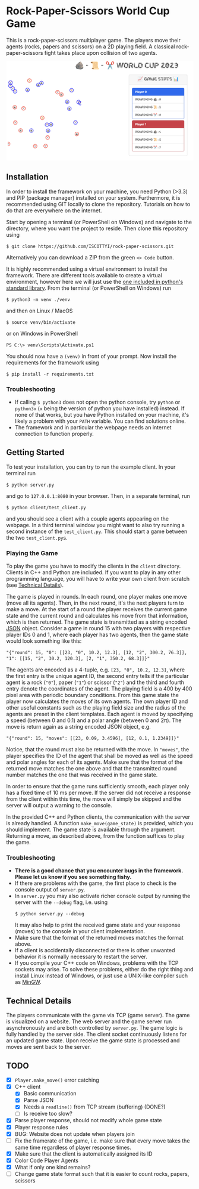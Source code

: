# Rock-Paper-Scissors World Cup Game
This is a rock-paper-scissors multiplayer game. The players move their agents (rocks,
papers and scissors) on a 2D playing field. A classical rock-paper-scissors fight
takes place upon collision of two agents.

![Image](screenshot.png)

## Installation
In order to install the framework on your machine, you need Python (>3.3) and PIP
(package manager) installed on your system. Furthermore, it is recommended using
GIT locally to clone the repository. Tutorials on how to do that are everywhere
on the internet.

Start by opening a terminal (or PowerShell on Windows) and navigate to the directory,
where you want the project to reside. Then clone this repository using
```
$ git clone https://github.com/ISCOTTYI/rock-paper-scissors.git
```
Alternatively you can download a ZIP from the green `<> Code` button.

It is highly recommended using a virtual environment to install
the framework. There are different tools available to create a virtual environment,
however here we will just use the [one included in python's standard library](https://docs.python.org/3/library/venv.html).
From the terminal (or PowerShell on Windows) run
```
$ python3 -m venv ./venv
```
and then on Linux / MacOS
```
$ source venv/bin/activate
```
or on Windows in PowerShell
```
PS C:\> venv\Scripts\Activate.ps1
```
You should now have a `(venv)` in front of your prompt. Now install the
requirements for the framework using
```
$ pip install -r requirements.txt
```

### Troubleshooting
* If calling
  ```$ python3```
  does not open the python console, try `python` or `python3x` (`x` being the version
  of python you have installed) instead. If none of that works, but you have Python
  installed on your machine, it's likely a problem with your `PATH` variable. You
  can find solutions online.
* The framework and in particular the webpage needs an internet connection to function
  properly.

## Getting Started
To test your installation, you can try to run the example client. In your terminal run
```
$ python server.py
```
and go to `127.0.0.1:8080` in your browser. Then, in a separate terminal, run
```
$ python client/test_client.py
```
and you should see a client with a couple agents appearing on the webpage. In a third
terminal window you might want to also try running a second instance of the `test_client.py`.
This should start a game between the two `test_client.py`s.
### Playing the Game
To play the game you have to modify the clients in the `client` directory.
Clients in C++ and Python are included. If you want to play in any other programming
language, you will have to write your own client from scratch (see [Technical Details](#technical-details)).

The game is played in rounds. In each round, one player makes one move (move all its
agents). Then, in the next round, it's the next players turn to make a move. At the
start of a round the player receives the current game state and the current round
and calculates his move from that information, which is then returned.
The game state is transmitted as a string encoded [JSON](https://www.w3schools.com/whatis/whatis_json.asp) object.
Consider a game in round 15 with two players with respective player IDs 0 and 1, where each player
has two agents, then the game state would look something like this:
```
"{"round": 15, "0": [[23, "0", 10.2, 12.3], [12, "2", 300.2, 76.3]], "1": [[15, "2", 30.2, 120.3], [2, "1", 350.2, 68.3]]}"
```
The agents are encoded as a 4-tuple, e.g. `[23, "0", 10.2, 12.3]`, where the
first entry is the unique agent ID, the second entry tells if the particular
agent is a rock (`"0"`), paper (`"1"`) or scissor (`"2"`) and the third and
fourth entry denote the coordinates of the agent. The playing field is a 400 by
400 pixel area with periodic boundary conditions. From this game state the
player now calculates the moves of its own agents. The own player ID and other
useful constants such as the playing field size and the radius of the agents are
preset in the client templates. Each agent is moved by specifying a speed
(between 0 and 0.1) and a polar angle (between 0 and 2π). The move is return
again as a string encoded JSON object, e.g.
```
"{"round": 15, "moves": [[23, 0.09, 3.4596], [12, 0.1, 1.2349]]}"
```
Notice, that the round must also be returned with the move. In `"moves"`, the
player specifies the ID of the agent that shall be moved as well as the speed
and polar angles for each of its agents. Make sure that the format of the
returned move matches the one above and that the transmitted round number
matches the one that was received in the game state.

In order to ensure that the game runs sufficiently smooth, each player only has
a fixed time of 10 ms per move. If the server did not receive a response from the
client within this time, the move will simply be skipped and the server will output
a warning to the console.

In the provided C++ and Python clients, the communication with the server is already
handled. A function `make_move(game_state)` is provided, which you should implement.
The game state is available through the argument. Returning a move, as described above,
from the function suffices to play the game.

### Troubleshooting
* **There is a good chance that you encounter bugs in the framework. Please let us know
  if you see something fishy.**
* If there are problems with the game, the first place to check is the console output of
  `server.py`.
* In `server.py` you may also activate richer console output by running the server
  with the `--debug` flag, i.e. using
  ```
  $ python server.py --debug
  ```
  It may also help to print the received
  game state and your response (moves) to the console in your client implementation.
* Make sure that the format of the returned moves matches the format above.
* If a client is accidentally disconnected or there is other unwanted behavior it
  is normally necessary to restart the server.
* If you compile your C++ code on Windows, problems with the TCP sockets may arise.
  To solve these problems, either do the right thing and install Linux instead of Windows,
  or just use a UNIX-like compiler such as [MinGW](https://mingw.osdn.io/).

## Technical Details
The players communicate with the game via TCP (game server). The game is visualized
on a website. The web server and the game server run asynchronously and are both
controlled by `server.py`. The game logic is fully handled by the server side.
The client socket continuously listens for an updated game state. Upon receive the
game state is processed and moves are sent back to the server. 

## TODO
- [x] `Player.make_move()` error catching
- [x] C++ client
  - [x] Basic communication
  - [x] Parse JSON
  - [x] Needs a `readline()` from TCP stream (buffering) (DONE?)
  - [ ] Is receive too slow?
- [x] Parse player response, should not modify whole game state
- [x] Player response rules
- [x] BUG: Website does not update when players join
- [ ] Fix the framerate of the game, i.e. make sure that every move takes the same time regardless of player response times.
- [x] Make sure that the client is automatically assigned its ID
- [x] Color Code Player Agents
- [x] What if only one kind remains?
- [ ] Change game state format such that it is easier to count rocks, papers, scissors
